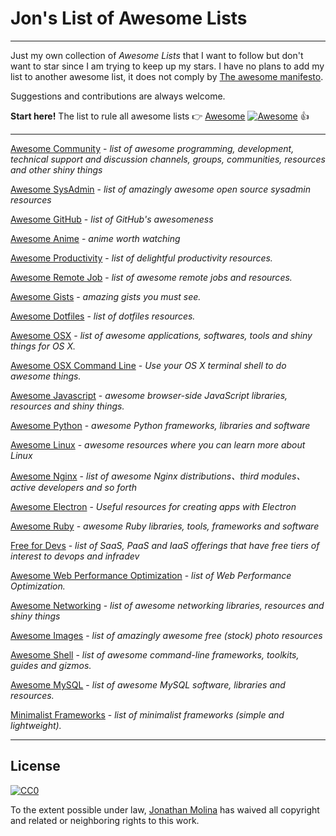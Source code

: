 # Jon's List of Awesome Lists
---

Just my own collection of *Awesome Lists* that I want to follow but don't want to star since I am trying to keep up my stars. I have no plans to add my list to another awesome list, it does not comply by [The awesome manifesto](https://github.com/sindresorhus/awesome/blob/master/awesome.md).

Suggestions and contributions are always welcome.

**Start here!** The list to rule all awesome lists 👉 [Awesome](https://github.com/sindresorhus/awesome) [![Awesome](https://cdn.rawgit.com/sindresorhus/awesome/d7305f38d29fed78fa85652e3a63e154dd8e8829/media/badge.svg)](https://github.com/sindresorhus/awesome) 👍

---
[Awesome Community](https://github.com/peterkokot/awesome-community) - *list of awesome programming, development, technical support and discussion channels, groups, communities, resources and other shiny things*

[Awesome SysAdmin](https://github.com/kahun/awesome-sysadmin) - *list of amazingly awesome open source sysadmin resources*

[Awesome GitHub](https://github.com/phillipadsmith/awesome-github) - *list of GitHub's awesomeness*

[Awesome Anime](https://github.com/arkhamdev/awesome-anime) - *anime worth watching*

[Awesome Productivity](https://github.com/jyguyomarch/awesome-productivity) - *list of delightful productivity resources.*

[Awesome Remote Job](https://github.com/lukasz-madon/awesome-remote-job) - *list of awesome remote jobs and resources.*

[Awesome Gists](https://github.com/vsouza/awesome-gists) - *amazing gists you must see.*

[Awesome Dotfiles](https://github.com/webpro/awesome-dotfiles) - *list of dotfiles resources.*

[Awesome OSX](https://github.com/iCHAIT/awesome-osx) - *list of awesome applications, softwares, tools and shiny things for OS X.*

[Awesome OSX Command Line](https://github.com/herrbischoff/awesome-osx-command-line) - *Use your OS X terminal shell to do awesome things.*

[Awesome Javascript](https://github.com/sorrycc/awesome-javascript) - *awesome browser-side JavaScript libraries, resources and shiny things.*

[Awesome Python](https://github.com/vinta/awesome-python) - *awesome Python frameworks, libraries and software*

[Awesome Linux](https://github.com/aleksandar-todorovic/awesome-linux) - *awesome resources where you can learn more about Linux*

[Awesome Nginx](https://github.com/agile6v/awesome-nginx) - *list of awesome Nginx distributions、third modules、active developers and so forth*

[Awesome Electron](https://github.com/sindresorhus/awesome-electron) - *Useful resources for creating apps with Electron*

[Awesome Ruby](https://github.com/markets/awesome-ruby) - *awesome Ruby libraries, tools, frameworks and software*

[Free for Devs](https://github.com/ripienaar/free-for-dev) - *list of SaaS, PaaS and IaaS offerings that have free tiers of interest to devops and infradev*

[Awesome Web Performance Optimization](https://github.com/davidsonfellipe/awesome-wpo) - *list of Web Performance Optimization.*

[Awesome Networking](https://github.com/clowwindy/Awesome-Networking) - *list of awesome networking libraries, resources and shiny things*

[Awesome Images](https://github.com/heyalexej/awesome-images) - *list of amazingly awesome free (stock) photo resources*

[Awesome Shell](https://github.com/alebcay/awesome-shell) - *list of awesome command-line frameworks, toolkits, guides and gizmos.*

[Awesome MySQL](https://github.com/shlomi-noach/awesome-mysql/blob/gh-pages/index.md#awesome-mysql) - *list of awesome MySQL software, libraries and resources.*

[Minimalist Frameworks](https://github.com/neiesc/ListOfMinimalistFrameworks) - *list of minimalist frameworks (simple and lightweight).*

---
## License

[![CC0](https://i.creativecommons.org/p/zero/1.0/88x31.png)](https://creativecommons.org/publicdomain/zero/1.0/)

To the extent possible under law, [Jonathan Molina](http://about.me/jonathanmolina) has waived all copyright and related or neighboring rights to this work.
